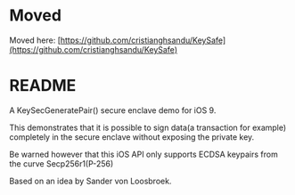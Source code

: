 # Moved  

Moved here: [https://github.com/cristianghsandu/KeySafe](https://github.com/cristianghsandu/KeySafe)

# README #

A KeySecGeneratePair() secure enclave demo for iOS 9.  

This demonstrates that it is possible to sign data(a transaction for example) completely in the secure enclave without exposing the private key.  

Be warned however that this iOS API only supports ECDSA keypairs from the curve Secp256r1(P-256)

Based on an idea by Sander von Loosbroek.


